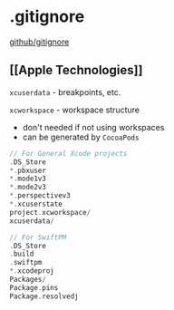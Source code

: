 # .gitignore

[github/gitignore](https://github.com/github/gitignore)

## [[Apple Technologies]]

`xcuserdata` - breakpoints, etc.

`xcworkspace` - workspace structure

- don't needed if not using workspaces
- can be generated by `CocoaPods`

```swift
// For General Xcode projects
.DS_Store	
*.pbxuser	
*.mode1v3
*.mode2v3
*.perspectivev3
*.xcuserstate
project.xcworkspace/
xcuserdata/

// For SwiftPM
.DS_Store	
.build
.swiftpm
*.xcodeproj
Packages/
Package.pins
Package.resolvedj
```